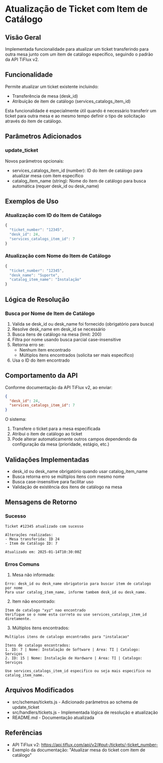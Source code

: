 # Atualização de Ticket com Item de Catálogo

## Visão Geral

Implementada funcionalidade para atualizar um ticket transferindo para outra mesa junto com um item de catálogo específico, seguindo o padrão da API TiFlux v2.

## Funcionalidade

Permite atualizar um ticket existente incluindo:
- Transferência de mesa (desk_id)
- Atribuição de item de catálogo (services_catalogs_item_id)

Esta funcionalidade é especialmente útil quando é necessário transferir um ticket para outra mesa e ao mesmo tempo definir o tipo de solicitação através do item de catálogo.

## Parâmetros Adicionados

### update_ticket

Novos parâmetros opcionais:

- services_catalogs_item_id (number): ID do item de catálogo para atualizar mesa com item específico
- catalog_item_name (string): Nome do item de catálogo para busca automática (requer desk_id ou desk_name)

## Exemplos de Uso

### Atualização com ID do Item de Catálogo

```javascript
{
  "ticket_number": "12345",
  "desk_id": 24,
  "services_catalogs_item_id": 7
}
```

### Atualização com Nome do Item de Catálogo

```javascript
{
  "ticket_number": "12345",
  "desk_name": "Suporte",
  "catalog_item_name": "Instalação"
}
```

## Lógica de Resolução

### Busca por Nome de Item de Catálogo

1. Valida se desk_id ou desk_name foi fornecido (obrigatório para busca)
2. Resolve desk_name em desk_id se necessário
3. Busca itens de catálogo na mesa (limit: 200)
4. Filtra por nome usando busca parcial case-insensitive
5. Retorna erro se:
   - Nenhum item encontrado
   - Múltiplos itens encontrados (solicita ser mais específico)
6. Usa o ID do item encontrado

## Comportamento da API

Conforme documentação da API TiFlux v2, ao enviar:

```json
{
  "desk_id": 24,
  "services_catalogs_item_id": 7
}
```

O sistema:
1. Transfere o ticket para a mesa especificada
2. Atribui o item de catálogo ao ticket
3. Pode alterar automaticamente outros campos dependendo da configuração da mesa (prioridade, estágio, etc.)

## Validações Implementadas

- desk_id ou desk_name obrigatório quando usar catalog_item_name
- Busca retorna erro se múltiplos itens com mesmo nome
- Busca case-insensitive para facilitar uso
- Validação de existência dos itens de catálogo na mesa

## Mensagens de Retorno

### Sucesso
```
Ticket #12345 atualizado com sucesso

Alterações realizadas:
- Mesa transferida: ID 24
- Item de Catálogo ID: 7

Atualizado em: 2025-01-14T10:30:00Z
```

### Erros Comuns

1. Mesa não informada:
```
Erro: desk_id ou desk_name obrigatorio para buscar item de catalogo por nome
Para usar catalog_item_name, informe tambem desk_id ou desk_name.
```

2. Item não encontrado:
```
Item de catalogo "xyz" nao encontrado
Verifique se o nome esta correto ou use services_catalogs_item_id diretamente.
```

3. Múltiplos itens encontrados:
```
Multiplos itens de catalogo encontrados para "instalacao"

Itens de catalogo encontrados:
1. ID: 7 | Nome: Instalação de Software | Area: TI | Catalogo: Serviços
2. ID: 15 | Nome: Instalação de Hardware | Area: TI | Catalogo: Serviços

Use services_catalogs_item_id especifico ou seja mais especifico no catalog_item_name.
```

## Arquivos Modificados

- src/schemas/tickets.js - Adicionado parâmetros ao schema de update_ticket
- src/handlers/tickets.js - Implementada lógica de resolução e atualização
- README.md - Documentação atualizada

## Referências

- API TiFlux v2: https://api.tiflux.com/api/v2/#put-/tickets/-ticket_number-
- Exemplo da documentação: "Atualizar mesa do ticket com item de catálogo"
